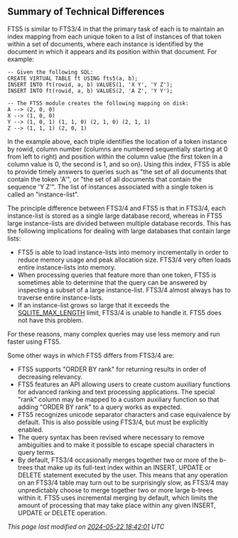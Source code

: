 ## Summary of Technical Differences


FTS5 is similar to FTS3/4 in that the primary task of each is to maintain
an index mapping from each unique token to a list of instances of that token
within a set of documents, where each instance is identified by the document
in which it appears and its position within that document. For example:




```
-- Given the following SQL:
CREATE VIRTUAL TABLE ft USING fts5(a, b);
INSERT INTO ft(rowid, a, b) VALUES(1, 'X Y', 'Y Z');
INSERT INTO ft(rowid, a, b) VALUES(2, 'A Z', 'Y Y');

-- The FTS5 module creates the following mapping on disk:
A --> (2, 0, 0)
X --> (1, 0, 0)
Y --> (1, 0, 1) (1, 1, 0) (2, 1, 0) (2, 1, 1)
Z --> (1, 1, 1) (2, 0, 1)

```

In the example above, each triple identifies the location of a token
instance by rowid, column number (columns are numbered sequentially
starting at 0 from left to right) and position within the column value (the
first token in a column value is 0, the second is 1, and so on). Using this
index, FTS5 is able to provide timely answers to queries such as "the set
of all documents that contain the token 'A'", or "the set of all documents
that contain the sequence 'Y Z'". The list of instances associated with a
single token is called an "instance\-list".



The principle difference between FTS3/4 and FTS5 is that in FTS3/4,
each instance\-list is stored as a single large database record, whereas
in FTS5 large instance\-lists are divided between multiple database records.
This has the following implications for dealing with large databases that
contain large lists:



* FTS5 is able to load instance\-lists into memory incrementally in
 order to reduce memory usage and peak allocation size. FTS3/4 very
 often loads entire instance\-lists into memory.
* When processing queries that feature more than one token, FTS5 is
 sometimes able to determine that the query can be answered by
 inspecting a subset of a large instance\-list. FTS3/4 almost always
 has to traverse entire instance\-lists.
* If an instance\-list grows so large that it exceeds
 the [SQLITE\_MAX\_LENGTH](limits.html#max_length) limit, FTS3/4 is unable to handle it. FTS5
 does not have this problem.


For these reasons, many complex queries may use less memory and run faster
using FTS5\.



Some other ways in which FTS5 differs from FTS3/4 are:



* FTS5 supports "ORDER BY rank" for returning results in order of
 decreasing relevancy.
* FTS5 features an API allowing users to create custom auxiliary
 functions for advanced ranking and text processing applications. The
 special "rank" column may be mapped to a custom auxiliary function
 so that adding "ORDER BY rank" to a query works as expected.
* FTS5 recognizes unicode separator characters and case equivalence by
 default. This is also possible using FTS3/4, but must be explicitly
 enabled.
* The query syntax has been revised where necessary to remove
 ambiguities and to make it possible to escape special characters
 in query terms.
* By default, FTS3/4 occasionally merges together two or more of the
 b\-trees that make up its full\-text index within an INSERT, UPDATE or
 DELETE statement executed by the user. This means that any operation
 on an FTS3/4 table may turn out to be surprisingly slow, as FTS3/4
 may unpredictably choose to merge together two or more large b\-trees
 within it. FTS5 uses incremental merging by default, which limits
 the amount of processing that may take place within any given
 INSERT, UPDATE or DELETE operation.


*This page last modified on [2024\-05\-22 18:42:01](https://sqlite.org/docsrc/honeypot) UTC* 


